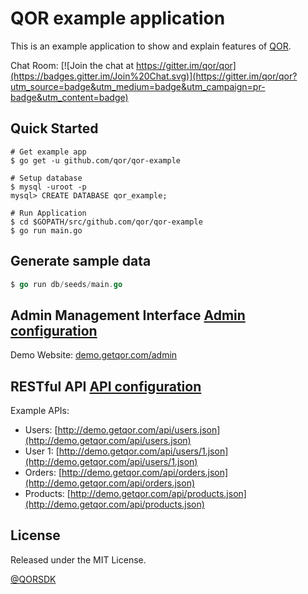 # QOR example application

This is an example application to show and explain features of [QOR](http://github.com/qor/qor).

Chat Room: [![Join the chat at https://gitter.im/qor/qor](https://badges.gitter.im/Join%20Chat.svg)](https://gitter.im/qor/qor?utm_source=badge&utm_medium=badge&utm_campaign=pr-badge&utm_content=badge)

## Quick Started

```shell
# Get example app
$ go get -u github.com/qor/qor-example

# Setup database
$ mysql -uroot -p
mysql> CREATE DATABASE qor_example;

# Run Application
$ cd $GOPATH/src/github.com/qor/qor-example
$ go run main.go
```

## Generate sample data

```go
$ go run db/seeds/main.go
```

## Admin Management Interface [Admin configuration](https://github.com/qor/qor-example/blob/master/config/admin/admin.go)

Demo Website: [demo.getqor.com/admin](http://demo.getqor.com/admin)

## RESTful API [API configuration](https://github.com/qor/qor-example/blob/master/config/api/api.go)

Example APIs:

* Users: [http://demo.getqor.com/api/users.json](http://demo.getqor.com/api/users.json)
* User 1: [http://demo.getqor.com/api/users/1.json](http://demo.getqor.com/api/users/1.json)
* Orders: [http://demo.getqor.com/api/orders.json](http://demo.getqor.com/api/orders.json)
* Products: [http://demo.getqor.com/api/products.json](http://demo.getqor.com/api/products.json)

## License

Released under the MIT License.

[@QORSDK](https://twitter.com/qorsdk)
